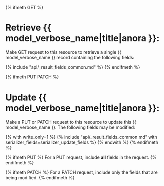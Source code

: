 {% ifmeth GET %}
# Retrieve {{ model_verbose_name|title|anora }}:

Make GET request to this resource to retrieve a single {{ model_verbose_name }}
record containing the following fields:

{% include "api/_result_fields_common.md" %}
{% endifmeth %}

{% ifmeth PUT PATCH %}
# Update {{ model_verbose_name|title|anora }}:

Make a PUT or PATCH request to this resource to update this
{{ model_verbose_name }}.  The following fields may be modified:

{% with write_only=1 %}
{% include "api/_result_fields_common.md" with serializer_fields=serializer_update_fields %}
{% endwith %}
{% endifmeth %}

{% ifmeth PUT %}
For a PUT request, include **all** fields in the request.
{% endifmeth %}

{% ifmeth PATCH %}
For a PATCH request, include only the fields that are being modified.
{% endifmeth %}
